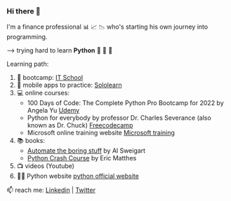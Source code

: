 ### Hi there 👋

I'm a finance professional 📊 📈 📉 who's starting his own journey into programming.

 --> trying hard to learn **Python** 🐍 🐍 🐍 

Learning path: 
 1. 🌱 bootcamp: [IT School](https://www.itschool.ro/)
 2. 📱 mobile apps to practice: [Sololearn](https://www.sololearn.com/home)
 3. 💻 online courses: 
      - 100 Days of Code: The Complete Python Pro Bootcamp for 2022 by Angela Yu [Udemy](https://www.udemy.com/course/100-days-of-code/learn/lecture/19487586#questions)
      - Python for everybody by professor Dr. Charles Severance (also known as Dr. Chuck) [Freecodecamp](https://www.freecodecamp.org/learn/scientific-computing-with-python/)
      - Microsoft online training website [Microsoft training](https://docs.microsoft.com/en-us/learn/browse/?levels=beginner&terms=python)
 4. 📚 books: 
      - [Automate the boring stuff](https://automatetheboringstuff.com/) by Al Sweigart
      - [Python Crash Course](https://ehmatthes.github.io/pcc_2e/regular_index/) by Eric Matthes
 5. 📺 videos (Youtube) 
 6. 👨‍💻 Python website [python official website](https://www.python.org/)
 
📫   reach me: [Linkedin](https://www.linkedin.com/in/dan-popa-8085357/) | [Twitter](https://twitter.com/danpopaa)
